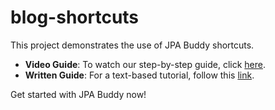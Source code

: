 # blog-shortcuts

This project demonstrates the use of JPA Buddy shortcuts.

* **Video Guide**: To watch our step-by-step guide, click <a href="https://www.youtube.com/watch?v=Me8dxPdsU2A">here</a>.
* **Written Guide**: For a text-based tutorial, follow this <a href="https://jpa-buddy.com/guides/use-intelliJ-idea-and-jpa-buddy-shortcuts-to-become-extremely-productive">link</a>.

Get started with JPA Buddy now!